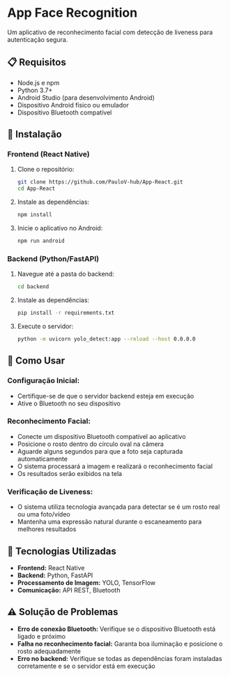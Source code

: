 # App Face Recognition

Um aplicativo de reconhecimento facial com detecção de liveness para autenticação segura.

## 📋 Requisitos

- Node.js e npm
- Python 3.7+
- Android Studio (para desenvolvimento Android)
- Dispositivo Android físico ou emulador
- Dispositivo Bluetooth compatível

## 🚀 Instalação

### Frontend (React Native)

1. Clone o repositório:
   ```bash
   git clone https://github.com/PauloV-hub/App-React.git
   cd App-React
   ```

2. Instale as dependências:
   ```bash
   npm install
   ```

3. Inicie o aplicativo no Android:
   ```bash
   npm run android
   ```

### Backend (Python/FastAPI)

1. Navegue até a pasta do backend:
   ```bash
   cd backend
   ```

2. Instale as dependências:
   ```bash
   pip install -r requirements.txt
   ```

3. Execute o servidor:
   ```bash
   python -m uvicorn yolo_detect:app --reload --host 0.0.0.0
   ```

## 📱 Como Usar

### Configuração Inicial:
- Certifique-se de que o servidor backend esteja em execução
- Ative o Bluetooth no seu dispositivo

### Reconhecimento Facial:
- Conecte um dispositivo Bluetooth compatível ao aplicativo
- Posicione o rosto dentro do círculo oval na câmera
- Aguarde alguns segundos para que a foto seja capturada automaticamente
- O sistema processará a imagem e realizará o reconhecimento facial
- Os resultados serão exibidos na tela

### Verificação de Liveness:
- O sistema utiliza tecnologia avançada para detectar se é um rosto real ou uma foto/vídeo
- Mantenha uma expressão natural durante o escaneamento para melhores resultados

## 🧪 Tecnologias Utilizadas

- **Frontend:** React Native
- **Backend:** Python, FastAPI
- **Processamento de Imagem:** YOLO, TensorFlow
- **Comunicação:** API REST, Bluetooth

## ⚠️ Solução de Problemas

- **Erro de conexão Bluetooth:** Verifique se o dispositivo Bluetooth está ligado e próximo
- **Falha no reconhecimento facial:** Garanta boa iluminação e posicione o rosto adequadamente
- **Erro no backend:** Verifique se todas as dependências foram instaladas corretamente e se o servidor está em execução
